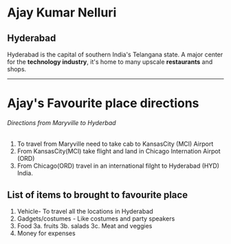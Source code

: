 # Ajay Kumar Nelluri

## Hyderabad

Hyderabad is the capital of southern India's Telangana state. A major center for the **technology industry**, it's home to many upscale **restaurants** and shops.

---

# Ajay's Favourite place directions

###### Directions from Maryville to Hyderbad
1. To travel from Maryville need to take cab to KansasCity (MCI) Airport
2. From KansasCity(MCI) take flight and land in Chicago Internation Airpot (ORD)
3. From Chicago(ORD) travel in an international filght to Hyderabad (HYD) India.

## List  of items to brought to favourite place

1. Vehicle- To  travel all the locations in Hyderabad
2. Gadgets/costumes - Like costumes and  party speakers
3. Food 
   3a. fruits
   3b. salads
   3c. Meat and veggies
4. Money for expenses 







